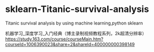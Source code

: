 # sklearn-Titanic-survival-analysis
Titanic survival analysis by using machine learning,python sklearn

机器学习_深度学习_入门经典（博主录制视频教程系列，2k超清分辨率）
https://study.163.com/course/courseMain.htm?courseId=1006390023&share=2&shareId=400000000398149
